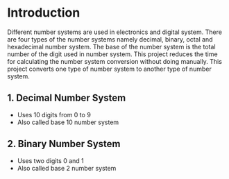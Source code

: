 # Introduction
Different number systems are used in electronics and digital system. There are four types of the number systems namely decimal, binary, octal and hexadecimal number system. The base of the number system is the total number of the digit used in number system. This project reduces the time for calculating the number system conversion without doing manually. This project converts one type of number system to another type of number system.
## 1. Decimal Number System
* Uses 10 digits from 0 to 9
* Also called base 10 number system
## 2. Binary Number System
* Uses two digits 0 and 1
* Also called base 2 number system
